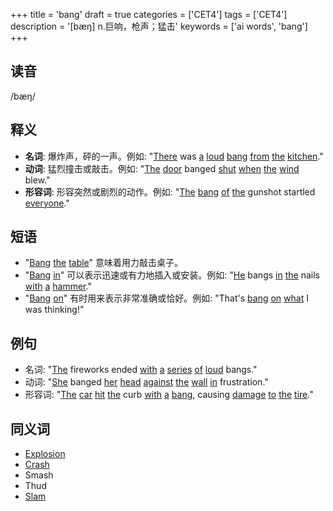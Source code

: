 +++
title = 'bang'
draft = true
categories = ['CET4']
tags = ['CET4']
description = '[bæŋ] n.巨响，枪声；猛击'
keywords = ['ai words', 'bang']
+++

## 读音
/bæŋ/

## 释义
- **名词**: 爆炸声，砰的一声。例如: "[There](/zh/post/there/) was [a](/zh/post/a/) [loud](/zh/post/loud/) [bang](/zh/post/bang/) [from](/zh/post/from/) [the](/zh/post/the/) [kitchen](/zh/post/kitchen/)."
- **动词**: 猛烈撞击或敲击。例如: "[The](/zh/post/the/) [door](/zh/post/door/) banged [shut](/zh/post/shut/) [when](/zh/post/when/) [the](/zh/post/the/) [wind](/zh/post/wind/) blew."
- **形容词**: 形容突然或剧烈的动作。例如: "[The](/zh/post/the/) [bang](/zh/post/bang/) [of](/zh/post/of/) [the](/zh/post/the/) gunshot startled [everyone](/zh/post/everyone/)."

## 短语
- "[Bang](/zh/post/bang/) [the](/zh/post/the/) [table](/zh/post/table/)" 意味着用力敲击桌子。
- "[Bang](/zh/post/bang/) [in](/zh/post/in/)" 可以表示迅速或有力地插入或安装。例如: "[He](/zh/post/he/) bangs [in](/zh/post/in/) [the](/zh/post/the/) nails [with](/zh/post/with/) [a](/zh/post/a/) [hammer](/zh/post/hammer/)."
- "[Bang](/zh/post/bang/) [on](/zh/post/on/)" 有时用来表示非常准确或恰好。例如: "That's [bang](/zh/post/bang/) [on](/zh/post/on/) [what](/zh/post/what/) I was thinking!"

## 例句
- 名词: "[The](/zh/post/the/) fireworks ended [with](/zh/post/with/) [a](/zh/post/a/) [series](/zh/post/series/) [of](/zh/post/of/) [loud](/zh/post/loud/) bangs."
- 动词: "[She](/zh/post/she/) banged [her](/zh/post/her/) [head](/zh/post/head/) [against](/zh/post/against/) [the](/zh/post/the/) [wall](/zh/post/wall/) [in](/zh/post/in/) frustration."
- 形容词: "[The](/zh/post/the/) [car](/zh/post/car/) [hit](/zh/post/hit/) [the](/zh/post/the/) curb [with](/zh/post/with/) [a](/zh/post/a/) [bang](/zh/post/bang/), causing [damage](/zh/post/damage/) [to](/zh/post/to/) [the](/zh/post/the/) [tire](/zh/post/tire/)."

## 同义词
- [Explosion](/zh/post/explosion/)
- [Crash](/zh/post/crash/)
- Smash
- Thud
- [Slam](/zh/post/slam/)
